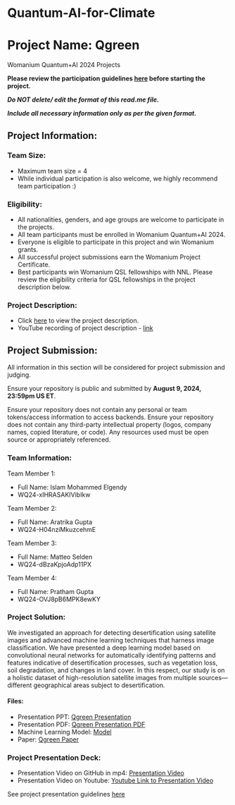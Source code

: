 # Quantum-AI-for-Climate
# Project Name: Qgreen
Womanium Quantum+AI 2024 Projects

**Please review the participation guidelines [here](https://github.com/womanium-quantum/Quantum-AI-2024) before starting the project.**

_**Do NOT delete/ edit the format of this read.me file.**_

_**Include all necessary information only as per the given format.**_

## Project Information:

### Team Size:
  - Maximum team size = 4
  - While individual participation is also welcome, we highly recommend team participation :)

### Eligibility:
  - All nationalities, genders, and age groups are welcome to participate in the projects.
  - All team participants must be enrolled in Womanium Quantum+AI 2024.
  - Everyone is eligible to participate in this project and win Womanium grants.
  - All successful project submissions earn the Womanium Project Certificate.
  - Best participants win Womanium QSL fellowships with NNL. Please review the eligibility criteria for QSL fellowships in the project description below.

### Project Description:
  - Click [here](https://drive.google.com/file/d/1yoY_venPkNStjcDu0Na0HYhgO6CvVYdM/view?usp=sharing) to view the project description.
  - YouTube recording of project description - [link](https://youtu.be/ka2RgUYo83c?si=MUb_dwTVfP1FV_47)

## Project Submission:
All information in this section will be considered for project submission and judging.

Ensure your repository is public and submitted by **August 9, 2024, 23:59pm US ET**.

Ensure your repository does not contain any personal or team tokens/access information to access backends. Ensure your repository does not contain any third-party intellectual property (logos, company names, copied literature, or code). Any resources used must be open source or appropriately referenced.

### Team Information:
Team Member 1:
- Full Name: Islam Mohammed Elgendy
- WQ24-xIHRASAKIVibIkw

Team Member 2:
- Full Name: Aratrika Gupta
- WQ24-H04nziMkuzcehmE

Team Member 3:
- Full Name: Matteo Selden
- WQ24-dBzaKpjoAdp11PX

Team Member 4:
- Full Name: Pratham Gupta
- WQ24-OVJ8pB6MPK8ewKY


### Project Solution:

We investigated an approach for detecting desertification using satellite images and advanced machine learning techniques that harness image classification. We have presented a deep learning model based on convolutional neural networks for automatically identifying patterns and features indicative of desertification processes, such as vegetation loss, soil degradation, and changes in land cover. In this respect, our study is on a holistic dataset of high-resolution satellite images from multiple sources— different geographical areas subject to desertification.

#### Files:
- Presentation PPT: [Qgreen Presentation](https://github.com/prathamgupta36/Qgreen/blob/main/Qgreen.pptx)
- Presentation PDF: [Qgreen Presentation PDF](https://github.com/prathamgupta36/Qgreen/blob/main/Qgreen_Presentation.pdf)
- Machine Learning Model: [Model](https://github.com/prathamgupta36/Qgreen/blob/main/model/Model.h5)
- Paper: [Qgreen Paper](https://github.com/prathamgupta36/Qgreen/blob/main/wq_project_on_climate.pdf)

### Project Presentation Deck:
- Presentation Video on GitHub in mp4: [Presentation Video](https://github.com/prathamgupta36/Qgreen/blob/main/Qgreen_video.mp4)
- Presentation Video on Youtube: [Youtube Link to Presentation Video](https://youtu.be/F2UhQ2oUzMQ)

See project presentation guidelines [here](https://docs.google.com/document/d/13nWF8AxFAfFYTWEYPT3BpPdYkqtxxSAjmuXj_zcMh-E/edit?usp=sharing)

